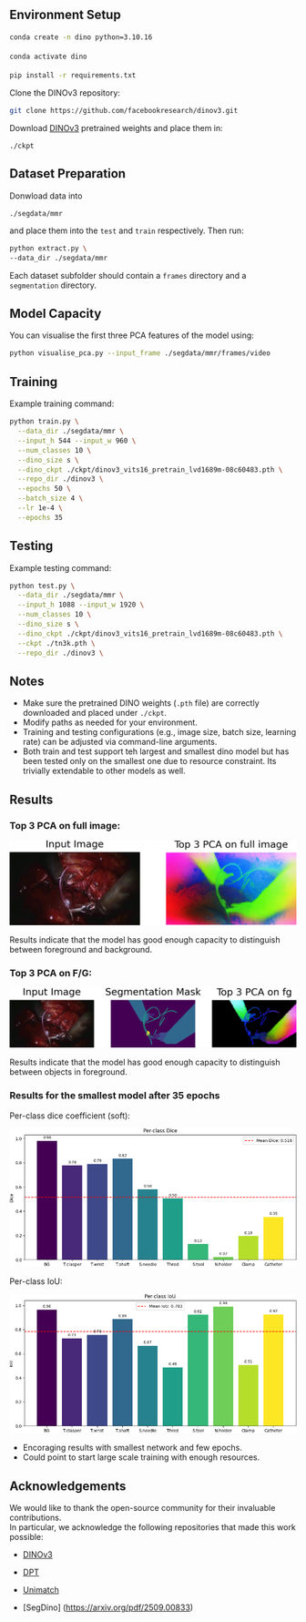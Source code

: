 ## Environment Setup

```bash
conda create -n dino python=3.10.16

conda activate dino

pip install -r requirements.txt
````

Clone the DINOv3 repository:

```bash
git clone https://github.com/facebookresearch/dinov3.git
```

Download [DINOv3](https://github.com/facebookresearch/dinov3)  pretrained weights and place them in:

```
./ckpt
```

## Dataset Preparation
Donwload data into  
```
./segdata/mmr
```
and place them into the `test` and `train` respectively. Then run:
```bash
python extract.py \
--data_dir ./segdata/mmr
```

Each dataset subfolder should contain a `frames` directory and a `segmentation` directory.

## Model Capacity
You can visualise the first three PCA features of the model using:
```bash
python visualise_pca.py --input_frame ./segdata/mmr/frames/video
```
## Training

Example training command:

```bash
python train.py \
  --data_dir ./segdata/mmr \
  --input_h 544 --input_w 960 \
  --num_classes 10 \
  --dino_size s \
  --dino_ckpt ./ckpt/dinov3_vits16_pretrain_lvd1689m-08c60483.pth \
  --repo_dir ./dinov3 \
  --epochs 50 \
  --batch_size 4 \
  --lr 1e-4 \
  --epochs 35
```

## Testing

Example testing command:

```bash
python test.py \
  --data_dir ./segdata/mmr \
  --input_h 1088 --input_w 1920 \
  --num_classes 10 \
  --dino_size s \
  --dino_ckpt ./ckpt/dinov3_vits16_pretrain_lvd1689m-08c60483.pth \
  --ckpt ./tn3k.pth \
  --repo_dir ./dinov3 \
```

## Notes

* Make sure the pretrained DINO weights (`.pth` file) are correctly downloaded and placed under `./ckpt`.
* Modify paths as needed for your environment.
* Training and testing configurations (e.g., image size, batch size, learning rate) can be adjusted via command-line arguments.
* Both train and test support teh largest and smallest dino model but has been tested only on the smallest one due to resource constraint. Its trivially extendable to other models as well.

## Results
### Top 3 PCA on full image:
![](src/pca_full.png)

Results indicate that the model has good enough capacity to distinguish between foreground and background.

### Top 3 PCA on F/G:
![](src/pca_fg.png)

Results indicate that the model has good enough capacity to distinguish between objects in foreground.

### Results for the smallest model after 35 epochs
Per-class dice coefficient (soft):

![](src/test_metrics_dice_per_class.png)

Per-class IoU:

![](src/test_metrics_iou_per_class.png)
 
* Encoraging results with smallest network and few epochs.
* Could point to start large scale training with enough resources.


## Acknowledgements

We would like to thank the open-source community for their invaluable contributions.  
In particular, we acknowledge the following repositories that made this work possible:

- [DINOv3](https://github.com/facebookresearch/dinov3)   

- [DPT](https://github.com/isl-org/DPT)

- [Unimatch](https://github.com/LiheYoung/UniMatch-V2)

- [SegDino] (https://arxiv.org/pdf/2509.00833)